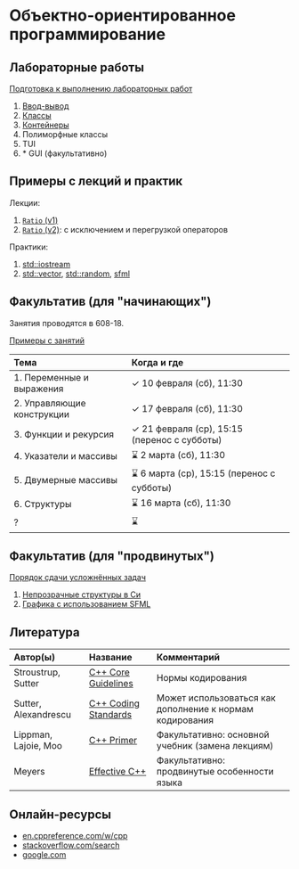 # Объектно-ориентированное программирование

## Лабораторные работы

[Подготовка к выполнению лабораторных работ](base/labs/lab0-preparation.md)
1. [Ввод-вывод](base/labs/lab1-io.md)
1. [Классы](base/labs/lab2-classes.md)
1. [Контейнеры](base/labs/lab3-containers.md)
1. Полиморфные классы
1. TUI
1. \* GUI (факультативно)



## Примеры с лекций и практик

Лекции:
1. [`Ratio` (v1)](base/example1-ratio)
2. [`Ratio` (v2)](base/example2-ratio): с исключением и перегрузкой операторов

Практики:
1. [std::iostream](base/practice1-std-iostream)
1. [std::vector](base/practice2-std-vector),
   [std::random](base/practice2-std-random),
   [sfml](base/practice2-sfml)



## Факультатив (для "начинающих")

Занятия проводятся в 608-18.

[Примеры с занятий](electives-beginner)

| Тема                       | Когда и где              |
| :------------------------- | :----------------------- |
| 1. Переменные и выражения  | ✓ 10 февраля (сб), 11:30 |
| 2. Управляющие конструкции | ✓ 17 февраля (сб), 11:30 |
| 3. Функции и рекурсия      | ✓ 21 февраля (ср), 15:15 (перенос с субботы) |
| 4. Указатели и массивы     | ⌛ 2 марта (сб), 11:30 |
| 5. Двумерные массивы       | ⌛ 6 марта (ср), 15:15 (перенос с субботы) |
| 6. Структуры               | ⌛ 16 марта (сб), 11:30 |
| ?                          | ⌛ |



## Факультатив (для "продвинутых")

[Порядок сдачи усложнённых задач](electives-advanced/procedure.md)
1. [Непрозрачные структуры в Си](electives-advanced/task1-c-opaque-structs.md)
1. [Графика с использованием SFML](electives-advanced/task2-sfml-graphics.md)



## Литература

| Автор(ы)             | Название                                                                                 | Комментарий                                              |
| :------------------- | :--------------------------------------------------------------------------------------- | :------------------------------------------------------- |
| Stroustrup, Sutter   | [C++ Core Guidelines](https://isocpp.github.io/CppCoreGuidelines/CppCoreGuidelines.html) | Нормы кодирования                                        |
| Sutter, Alexandrescu | [C++ Coding Standards](https://www.labirint.ru/books/512945/)                            | Может использоваться как дополнение к нормам кодирования |
| Lippman, Lajoie, Moo | [C++ Primer](https://www.labirint.ru/books/512910/)                                      | Факультативно: основной учебник (замена лекциям)         |
| Meyers               | [Effective C++](https://www.labirint.ru/authors/47004/)                                  | Факультативно: продвинутые особенности языка             |



## Онлайн-ресурсы

- [en.cppreference.com/w/cpp](https://en.cppreference.com/w/cpp)
- [stackoverflow.com/search](https://stackoverflow.com/search)
- [google.com](https://www.google.com/)
